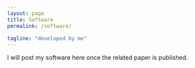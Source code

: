 ```yaml
---
layout: page
title: Software
permalink: /software/

tagline: "developed by me"
---
```

I will post my software here once the related paper is published.
